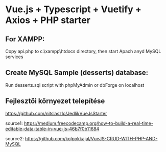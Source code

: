 # Vue.js + Typescript + Vuetify + Axios + PHP starter

## For XAMPP:
Copy api.php to c:\xampp\htdocs directory, then start Apach anyd MySQL services

## Create MySQL Sample (desserts) database:
Run desserts.sql script with phpMyAdmin or dbForge on localhost

## Fejlesztői környezet telepítése
https://github.com/nitslaszlo/JedlikVueJsStarter


source1:
https://medium.freecodecamp.org/how-to-build-a-real-time-editable-data-table-in-vue-js-46b7f0b11684

source2:
https://github.com/kolpokkajal/VueJS-CRUD-WITH-PHP-AND-MySQL